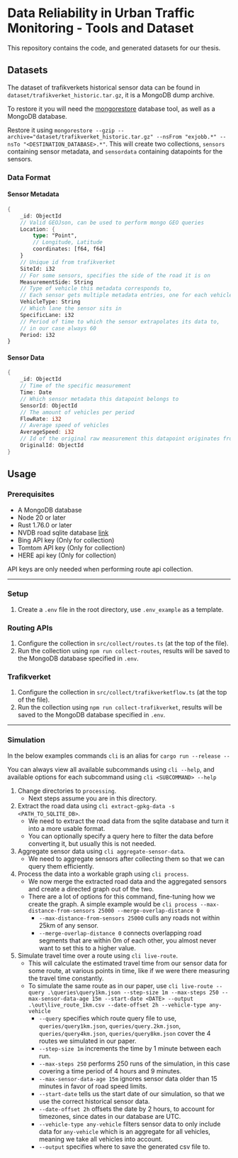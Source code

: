 # Data Reliability in Urban Traffic Monitoring - Tools and Dataset

This repository contains the code, and generated datasets for our thesis.

## Datasets

The dataset of trafikverkets historical sensor data can be found in `dataset/trafikverket_historic.tar.gz`, it is a MongoDB dump archive.

To restore it you will need the [mongorestore](https://www.mongodb.com/docs/database-tools/mongorestore/) database tool, as well as a MongoDB database.

Restore it using `mongorestore --gzip --archive="dataset/trafikverket_historic.tar.gz" --nsFrom "exjobb.*" --nsTo "<DESTINATION_DATABASE>.*"`. This will create two collections, `sensors` containing sensor metadata, and `sensordata` containing datapoints for the sensors.

### Data Format

#### Sensor Metadata
```rust
{
    _id: ObjectId
    // Valid GEOJson, can be used to perform mongo GEO queries
    Location: {
        type: "Point",
        // Longitude, Latitude
        coordinates: [f64, f64]
    }
    // Unique id from trafikverket
    SiteId: i32
    // For some sensors, specifies the side of the road it is on
    MeasurementSide: String
    // Type of vehicle this metadata corresponds to,
    // Each sensor gets multiple metadata entries, one for each vehicle type reportd
    VehicleType: String
    // Which lane the sensor sits in
    SpecificLane: i32
    // Period of time to which the sensor extrapolates its data to, 
    // in our case always 60
    Period: i32
}
```

#### Sensor Data
```rust
{
    _id: ObjectId
    // Time of the specific measurement
    Time: Date
    // Which sensor metadata this datapoint belongs to
    SensorId: ObjectId
    // The amount of vehicles per period
    FlowRate: i32
    // Average speed of vehicles
    AverageSpeed: i32
    // Id of the original raw measurement this datapoint originates from
    OriginalId: ObjectId
}
```


## Usage

### Prerequisites

* A MongoDB database
* Node 20 or later
* Rust 1.76.0 or later
* NVDB road sqlite database [link](https://www.nvdb.se/sv/dataleverantor/hamta-data/)
* Bing API key (Only for collection)
* Tomtom API key (Only for collection)
* HERE api key (Only for collection)

API keys are only needed when performing route api collection.

---
### Setup

1. Create a `.env` file in the root directory, use `.env_example` as a template.

### Routing APIs

1. Configure the collection in `src/collect/routes.ts` (at the top of the file).
2. Run the collection using `npm run collect-routes`, results will be saved to the MongoDB database specified in `.env`.

### Trafikverket 

1. Configure the collection in `src/collect/trafikverketflow.ts` (at the top of the file).
2. Run the collection using `npm run collect-trafikverket`, results will be saved to the MongoDB database specified in `.env`.
---
### Simulation

In the below examples commands `cli` is an alias for `cargo run --release --`

You can always view all available subcommands using `cli --help`, and available options for each subcommand using `cli <SUBCOMMAND> --help`

1. Change directories to `processing`.
    * Next steps assume you are in this directory.
2. Extract the road data using `cli extract-gpkg-data -s <PATH_TO_SQLITE_DB>`.
    * We need to extract the road data from the sqlite database and turn it into a more usable format.
    * You can optionally specify a query here to filter the data before converting it, but usually this is not needed.
3. Aggregate sensor data using `cli aggregate-sensor-data`.
    * We need to aggregate sensors after collecting them so that we can query them efficiently.
4. Process the data into a workable graph using `cli process`.
    * We now merge the extracted road data and the aggregated sensors and create a directed graph out of the two.
    * There are a lot of options for this command, fine-tuning how we create the graph. A simple example would be `cli process --max-distance-from-sensors 25000 --merge-overlap-distance 0`
        * `--max-distance-from-sensors 25000` culls any roads not within 25km of any sensor.
        * `--merge-overlap-distance 0` connects overlapping road segments that are within 0m of each other, you almost never want to set this to a higher value.
5. Simulate travel time over a route using `cli live-route`.
    * This will calculate the estimated travel time from our sensor data for some route, at various points in time, like if we were there measuring the travel time constantly.
    * To simulate the same route as in our paper, use `cli live-route --query .\queries\query1km.json --step-size 1m --max-steps 250 --max-sensor-data-age 15m --start-date <DATE> --output .\out\live_route_1km.csv --date-offset 2h --vehicle-type any-vehicle`
        * `--query` specifies which route query file to use, `queries/query1km.json`, `queries/query.2km.json`, `queries/query4km.json`, `queries/query8km.json` cover the 4 routes we simulated in our paper.
        * `--step-size 1m` increments the time by 1 minute between each run.
        * `--max-steps 250` performs 250 runs of the simulation, in this case covering a time period of 4 hours and 9 minutes.
        * `--max-sensor-data-age 15m` ignores sensor data older than 15 minutes in favor of road speed limits.
        * `--start-date` tells us the start date of our simulation, so that we use the correct historical sensor data.
        * `--date-offset 2h` offsets the date by 2 hours, to account for timezones, since dates in our database are UTC.
        * `--vehicle-type any-vehicle` filters sensor data to only include data for `any-vehicle` which is an aggregate for all vehicles, meaning we take all vehicles into account.
        * `--output` specifies where to save the generated csv file to.